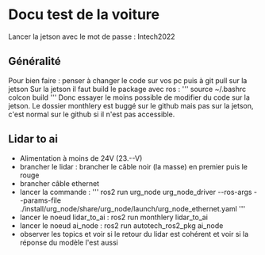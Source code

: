# Docu test de la voiture

Lancer la jetson avec le mot de passe : Intech2022

## Généralité

Pour bien faire : penser à changer le code sur vos pc puis à git pull sur la jetson
Sur la jetson il faut build le package avec ros :
'''
source ~/.bashrc
colcon build
'''
Donc essayer le moins possible de modifier du code sur la jetson. 
Le dossier monthlery est buggé sur le github mais pas sur la jetson, c'est normal sur le github si il n'est pas accessible.
## Lidar to ai

* Alimentation à moins de 24V (23.--V)
* brancher le lidar : brancher le câble noir (la masse) en premier puis le rouge
* brancher câble ethernet
* lancer la commande : 
'''
ros2 run urg_node urg_node_driver --ros-args --params-file ./install/urg_node/share/urg_node/launch/urg_node_ethernet.yaml
'''
* lancer le noeud lidar_to_ai : ros2 run monthlery lidar_to_ai
* lancer le noeud ai_node : ros2 run autotech_ros2_pkg ai_node
* observer les topics et voir si le retour du lidar est cohérent et voir si la réponse du modèle l'est aussi



